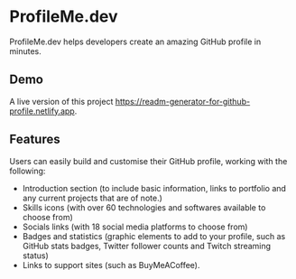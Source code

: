 # ProfileMe.dev

ProfileMe.dev helps developers create an amazing GitHub profile in minutes.

## Demo

A live version of this project https://readm-generator-for-github-profile.netlify.app.

## Features

Users can easily build and customise their GitHub profile, working with the following:

- Introduction section (to include basic information, links to portfolio and any current projects that are of note.)
- Skills icons (with over 60 technologies and softwares available to choose from)
- Socials links (with 18 social media platforms to choose from)
- Badges and statistics (graphic elements to add to your profile, such as GitHub stats badges, Twitter follower counts and Twitch streaming status)
- Links to support sites (such as BuyMeACoffee).

